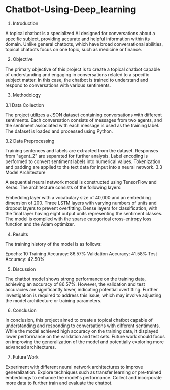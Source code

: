 # Chatbot-Using-Deep_learning


1. Introduction

A topical chatbot is a specialized AI designed for conversations about a specific subject, providing accurate and helpful information within its domain. Unlike general chatbots, which have broad conversational abilities, topical chatbots focus on one topic, such as medicine or finance.

2. Objective

The primary objective of this project is to create a topical chatbot capable of understanding and engaging in conversations related to a specific subject matter. In this case, the chatbot is trained to understand and respond to conversations with various sentiments.

3. Methodology

3.1 Data Collection

The project utilizes a JSON dataset containing conversations with different sentiments. Each conversation consists of messages from two agents, and the sentiment associated with each message is used as the training label. The dataset is loaded and processed using Python.

3.2 Data Preprocessing

Training sentences and labels are extracted from the dataset.
Responses from "agent_2" are separated for further analysis.
Label encoding is performed to convert sentiment labels into numerical values.
Tokenization and padding are applied to the text data for input into a neural network.
3.3 Model Architecture

A sequential neural network model is constructed using TensorFlow and Keras. The architecture consists of the following layers:

Embedding layer with a vocabulary size of 40,000 and an embedding dimension of 200.
Three LSTM layers with varying numbers of units and dropout layers to prevent overfitting.
Dense layers for classification, with the final layer having eight output units representing the sentiment classes.
The model is compiled with the sparse categorical cross-entropy loss function and the Adam optimizer.

4. Results

The training history of the model is as follows:

Epochs: 10
Training Accuracy: 86.57%
Validation Accuracy: 41.58%
Test Accuracy: 42.50%


5. Discussion

The chatbot model shows strong performance on the training data, achieving an accuracy of 86.57%. However, the validation and test accuracies are significantly lower, indicating potential overfitting. Further investigation is required to address this issue, which may involve adjusting the model architecture or training parameters.

6. Conclusion

In conclusion, this project aimed to create a topical chatbot capable of understanding and responding to conversations with different sentiments. While the model achieved high accuracy on the training data, it displayed lower performance on the validation and test sets. Future work should focus on improving the generalization of the model and potentially exploring more advanced architectures.

7. Future Work

Experiment with different neural network architectures to improve generalization.
Explore techniques such as transfer learning or pre-trained embeddings to enhance the model's performance.
Collect and incorporate more data to further train and evaluate the chatbot.
